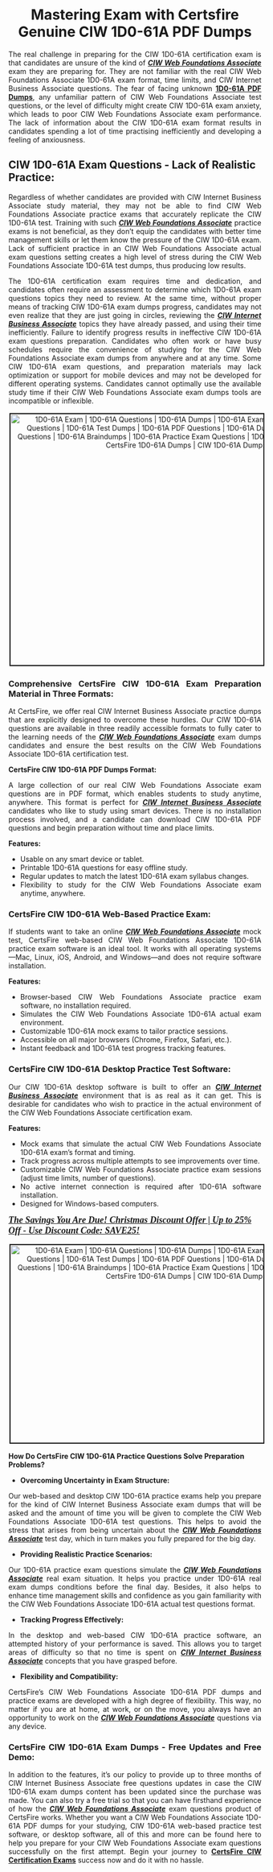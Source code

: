 <h1 style="text-align: center;"><strong>Mastering Exam with Certsfire Genuine CIW 1D0-61A PDF Dumps</strong></h1>

<p style="text-align: justify;">The real challenge in preparing for the CIW 1D0-61A certification exam is that candidates are unsure of the kind of <u><em><strong>CIW Web Foundations Associate</strong></em></u> exam they are preparing for. They are not familiar with the real CIW Web Foundations Associate 1D0-61A exam format, time limits, and CIW Internet Business Associate questions. The fear of facing unknown <strong><a href="https://www.certsfire.com/ciw/1d0-61a/prep">1D0-61A PDF Dumps</a></strong>, any unfamiliar pattern of CIW Web Foundations Associate test questions, or the level of difficulty might create CIW 1D0-61A exam anxiety, which leads to poor CIW Web Foundations Associate exam performance. The lack of information about the CIW 1D0-61A exam format results in candidates spending a lot of time practising inefficiently and developing a feeling of anxiousness.</p>

<h2><strong>CIW 1D0-61A Exam Questions - Lack of Realistic Practice:</strong></h2>

<p style="text-align: justify;">Regardless of whether candidates are provided with CIW Internet Business Associate study material, they may not be able to find CIW Web Foundations Associate practice exams that accurately replicate the CIW 1D0-61A test. Training with such <u><em><strong>CIW Web Foundations Associate</strong></em></u> practice exams is not beneficial, as they don’t equip the candidates with better time management skills or let them know the pressure of the CIW 1D0-61A exam. Lack of sufficient practice in an CIW Web Foundations Associate actual exam questions setting creates a high level of stress during the CIW Web Foundations Associate 1D0-61A test dumps, thus producing low results.</p>

<p style="text-align: justify;">The 1D0-61A certification exam requires time and dedication, and candidates often require an assessment to determine which 1D0-61A exam questions topics they need to review. At the same time, without proper means of tracking CIW 1D0-61A exam dumps progress, candidates may not even realize that they are just going in circles, reviewing the <u><em><strong>CIW Internet Business Associate</strong></em></u> topics they have already passed, and using their time inefficiently. Failure to identify progress results in ineffective CIW 1D0-61A exam questions preparation. Candidates who often work or have busy schedules require the convenience of studying for the CIW Web Foundations Associate exam dumps from anywhere and at any time. Some CIW 1D0-61A exam questions, and preparation materials may lack optimization or support for mobile devices and may not be developed for different operating systems. Candidates cannot optimally use the available study time if their CIW Web Foundations Associate exam dumps tools are incompatible or inflexible.</p>

<p style="text-align: center;"><img alt="1D0-61A Exam | 1D0-61A Questions | 1D0-61A Dumps | 1D0-61A Exam Dumps | 1D0-61A Exam Questions | 1D0-61A Test Dumps | 1D0-61A PDF Questions | 1D0-61A Dumps PDF | 1D0-61A Test Questions | 1D0-61A Braindumps | 1D0-61A Practice Exam Questions | 1D0-61A Exam PDF Questions | CertsFire 1D0-61A Dumps | CIW 1D0-61A Dumps" src="https://i.ibb.co/BnqYhq5/christmas1.jpg" style="width: 700px; height: 499px; border-width: 2px; border-style: solid; margin: 2px;" /></p>

<h3 style="text-align: justify;"><strong>Comprehensive CertsFire CIW 1D0-61A Exam Preparation Material in Three Formats:</strong></h3>

<p style="text-align: justify;">At CertsFire, we offer real CIW Internet Business Associate practice dumps that are explicitly designed to overcome these hurdles. Our CIW 1D0-61A questions are available in three readily accessible formats to fully cater to the learning needs of the <u><em><strong>CIW Web Foundations Associate</strong></em></u> exam dumps candidates and ensure the best results on the CIW Web Foundations Associate 1D0-61A certification test.</p>

<p style="text-align: justify;"><strong>CertsFire CIW 1D0-61A PDF Dumps Format:</strong></p>

<p style="text-align: justify;">A large collection of our real CIW Web Foundations Associate exam questions are in PDF format, which enables students to study anytime, anywhere. This format is perfect for <u><em><strong>CIW Internet Business Associate</strong></em></u> candidates who like to study using smart devices. There is no installation process involved, and a candidate can download CIW 1D0-61A PDF questions and begin preparation without time and place limits.</p>

<p style="text-align: justify;"><strong>Features:</strong></p>

<ul>
	<li style="text-align: justify;">Usable on any smart device or tablet.</li>
	<li style="text-align: justify;">Printable 1D0-61A questions for easy offline study.</li>
	<li style="text-align: justify;">Regular updates to match the latest 1D0-61A exam syllabus changes.</li>
	<li style="text-align: justify;">Flexibility to study for the CIW Web Foundations Associate exam anytime, anywhere.</li>
</ul>

<h3><strong>CertsFire CIW 1D0-61A Web-Based Practice Exam:</strong></h3>

<p style="text-align: justify;">If students want to take an online <u><em><strong>CIW Web Foundations Associate</strong></em></u> mock test, CertsFire web-based CIW Web Foundations Associate 1D0-61A practice exam software is an ideal tool. It works with all operating systems—Mac, Linux, iOS, Android, and Windows—and does not require software installation.</p>

<p style="text-align: justify;"><strong>Features:</strong></p>

<ul>
	<li style="text-align: justify;">Browser-based CIW Web Foundations Associate practice exam software, no installation required.</li>
	<li style="text-align: justify;">Simulates the CIW Web Foundations Associate 1D0-61A actual exam environment.</li>
	<li style="text-align: justify;">Customizable 1D0-61A mock exams to tailor practice sessions.</li>
	<li style="text-align: justify;">Accessible on all major browsers (Chrome, Firefox, Safari, etc.).</li>
	<li style="text-align: justify;">Instant feedback and 1D0-61A test progress tracking features.</li>
</ul>

<h3><strong>CertsFire CIW 1D0-61A Desktop Practice Test Software:</strong></h3>

<p style="text-align: justify;">Our CIW 1D0-61A desktop software is built to offer an <em><u><strong>CIW Internet Business Associate</strong></u></em> environment that is as real as it can get. This is desirable for candidates who wish to practice in the actual environment of the CIW Web Foundations Associate certification exam.</p>

<p style="text-align: justify;"><strong>Features:</strong></p>

<ul>
	<li style="text-align: justify;">Mock exams that simulate the actual CIW Web Foundations Associate 1D0-61A exam’s format and timing.</li>
	<li style="text-align: justify;">Track progress across multiple attempts to see improvements over time.</li>
	<li style="text-align: justify;">Customizable CIW Web Foundations Associate practice exam sessions (adjust time limits, number of questions).</li>
	<li style="text-align: justify;">No active internet connection is required after 1D0-61A software installation.</li>
	<li style="text-align: justify;">Designed for Windows-based computers.</li>
</ul>

<p><span style="color:#Black;display:block;"><span style="font-size:18px;"><u><em><strong><span style="font-family:Times New Roman,Times,serif;">The Savings You Are Due! Christmas Discount Offer | Up to 25% Off - Use Discount Code: SAVE25!</span></strong></em></u></span></span></p>

<p style="text-align: center;"><img alt="1D0-61A Exam | 1D0-61A Questions | 1D0-61A Dumps | 1D0-61A Exam Dumps | 1D0-61A Exam Questions | 1D0-61A Test Dumps | 1D0-61A PDF Questions | 1D0-61A Dumps PDF | 1D0-61A Test Questions | 1D0-61A Braindumps | 1D0-61A Practice Exam Questions | 1D0-61A Exam PDF Questions | CertsFire 1D0-61A Dumps | CIW 1D0-61A Dumps" src="https://i.ibb.co/NLxFtr0/christmas3.jpg" style="width: 700px; height: 393px; border-width: 2px; border-style: solid; margin: 2px;" /></p>

<p><strong>How Do CertsFire CIW 1D0-61A Practice Questions Solve Preparation Problems?</strong></p>

<ul>
	<li><strong>Overcoming Uncertainty in Exam Structure:</strong></li>
</ul>

<p style="text-align: justify;">Our web-based and desktop CIW 1D0-61A practice exams help you prepare for the kind of CIW Internet Business Associate exam dumps that will be asked and the amount of time you will be given to complete the CIW Web Foundations Associate 1D0-61A test questions. This helps to avoid the stress that arises from being uncertain about the <u><em><strong>CIW Web Foundations Associate</strong></em></u> test day, which in turn makes you fully prepared for the big day.</p>

<ul>
	<li style="text-align: justify;"><strong>Providing Realistic Practice Scenarios:</strong></li>
</ul>

<p style="text-align: justify;">Our 1D0-61A practice exam questions simulate the <u><em><strong>CIW Web Foundations Associate</strong></em></u> real exam situation. It helps you practice under 1D0-61A real exam dumps conditions before the final day. Besides, it also helps to enhance time management skills and confidence as you gain familiarity with the CIW Web Foundations Associate 1D0-61A actual test questions format.</p>

<ul>
	<li style="text-align: justify;"><strong>Tracking Progress Effectively:</strong></li>
</ul>

<p style="text-align: justify;">In the desktop and web-based CIW 1D0-61A practice software, an attempted history of your performance is saved. This allows you to target areas of difficulty so that no time is spent on <u><strong><em>CIW Internet Business Associate</em></strong></u> concepts that you have grasped before.</p>

<ul>
	<li style="text-align: justify;"><strong>Flexibility and Compatibility:</strong></li>
</ul>

<p style="text-align: justify;">CertsFire’s CIW Web Foundations Associate 1D0-61A PDF dumps and practice exams are developed with a high degree of flexibility. This way, no matter if you are at home, at work, or on the move, you always have an opportunity to work on the <u><em><strong>CIW Web Foundations Associate</strong></em></u> questions via any device.</p>

<h3 style="text-align: justify;"><strong>CertsFire CIW 1D0-61A Exam Dumps - Free Updates and Free Demo:</strong></h3>

<p style="text-align: justify;">In addition to the features, it’s our policy to provide up to three months of CIW Internet Business Associate free questions updates in case the CIW 1D0-61A exam dumps content has been updated since the purchase was made. You can also try a free trial so that you can have firsthand experience of how the <u><em><strong>CIW Web Foundations Associate</strong></em></u> exam questions product of CertsFire works. Whether you want a CIW Web Foundations Associate 1D0-61A PDF dumps for your studying, CIW 1D0-61A web-based practice test software, or desktop software, all of this and more can be found here to help you prepare for your CIW Web Foundations Associate exam questions successfully on the first attempt. Begin your journey to <strong><a href="https://www.certsfire.com/exams/ciw">CertsFire CIW Certification Exams</a></strong> success now and do it with no hassle.</p>
